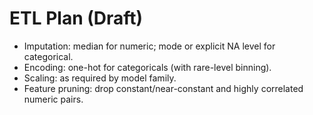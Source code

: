 # ETL Plan (Draft)

- Imputation: median for numeric; mode or explicit NA level for categorical.
- Encoding: one-hot for categoricals (with rare-level binning).
- Scaling: as required by model family.
- Feature pruning: drop constant/near-constant and highly correlated numeric pairs.
